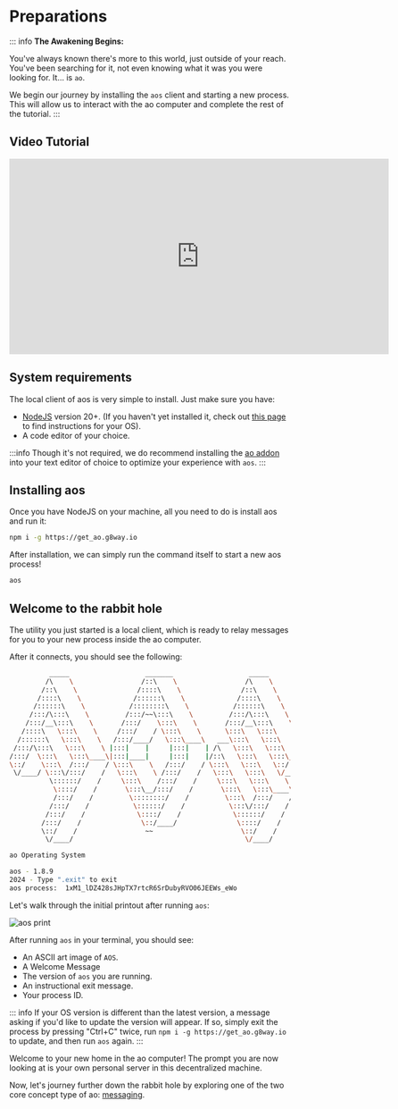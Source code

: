 # Preparations

::: info
**The Awakening Begins:**

You've always known there's more to this world, just outside of your reach. You've been searching for it, not even knowing what it was you were looking for. It... is `ao`.

We begin our journey by installing the `aos` client and starting a new process. This will allow us to interact with the ao computer and complete the rest of the tutorial.
:::

## Video Tutorial

<iframe width="680" height="350" src="https://www.youtube.com/embed/nhMZup9uVBQ?si=Ex0W_G-PZA1I9rH8" title="YouTube video player" frameborder="0" allow="accelerometer; autoplay; clipboard-write; encrypted-media; gyroscope; picture-in-picture; web-share" allowfullscreen></iframe>

## System requirements

The local client of aos is very simple to install. Just make sure you have:

- [NodeJS](https://nodejs.org) version 20+. (If you haven't yet installed it, check out [this page](https://nodejs.org/en/download/package-manager) to find instructions for your OS).
- A code editor of your choice.

:::info
Though it's not required, we do recommend installing the [ao addon](../../references/editor-setup) into your text editor of choice to optimize your experience with `aos`.
:::

## Installing aos

Once you have NodeJS on your machine, all you need to do is install aos and run it:

```sh
npm i -g https://get_ao.g8way.io
```

After installation, we can simply run the command itself to start a new aos process!

```sh
aos
```

## Welcome to the rabbit hole

The utility you just started is a local client, which is ready to relay messages for you to your new process inside the ao computer.

After it connects, you should see the following:

```sh
          _____                   _______                   _____
         /\    \                 /::\    \                 /\    \
        /::\    \               /::::\    \               /::\    \
       /::::\    \             /::::::\    \             /::::\    \
      /::::::\    \           /::::::::\    \           /::::::\    \
     /:::/\:::\    \         /:::/~~\:::\    \         /:::/\:::\    \
    /:::/__\:::\    \       /:::/    \:::\    \       /:::/__\:::\    \
   /::::\   \:::\    \     /:::/    / \:::\    \      \:::\   \:::\    \
  /::::::\   \:::\    \   /:::/____/   \:::\____\   ___\:::\   \:::\    \
 /:::/\:::\   \:::\    \ |:::|    |     |:::|    | /\   \:::\   \:::\    \
/:::/  \:::\   \:::\____\|:::|____|     |:::|    |/::\   \:::\   \:::\____\
\::/    \:::\  /:::/    / \:::\    \   /:::/    / \:::\   \:::\   \::/    /
 \/____/ \:::\/:::/    /   \:::\    \ /:::/    /   \:::\   \:::\   \/____/
          \::::::/    /     \:::\    /:::/    /     \:::\   \:::\    \
           \::::/    /       \:::\__/:::/    /       \:::\   \:::\____\
           /:::/    /         \::::::::/    /         \:::\  /:::/    /
          /:::/    /           \::::::/    /           \:::\/:::/    /
         /:::/    /             \::::/    /             \::::::/    /
        /:::/    /               \::/____/               \::::/    /
        \::/    /                 ~~                      \::/    /
         \/____/                                           \/____/

ao Operating System

aos - 1.8.9
2024 - Type ".exit" to exit
aos process:  1xM1_lDZ428sJHpTX7rtcR6SrDubyRVO06JEEWs_eWo


```

Let's walk through the initial printout after running `aos`:

![aos print](/aos-print.png)

After running `aos` in your terminal, you should see:

- An ASCII art image of `AOS`.
- A Welcome Message
- The version of `aos` you are running.
- An instructional exit message.
- Your process ID.

::: info
If your OS version is different than the latest version, a message asking if you'd like to update the version will appear. If so, simply exit the process by pressing "Ctrl+C" twice, run `npm i -g https://get_ao.g8way.io` to update, and then run `aos` again.
:::

Welcome to your new home in the ao computer! The prompt you are now looking at is your own personal server in this decentralized machine.

Now, let's journey further down the rabbit hole by exploring one of the two core concept type of ao: [messaging](messaging).
